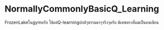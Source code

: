 # NormallyCommonlyBasicQ_Learning

FrozenLakeในgymครับ ใช้แค่Q-learningปกติๆธรรมดาๆจริงๆครับ พิเศษตรงที่ผมเป็นคนเขียน
